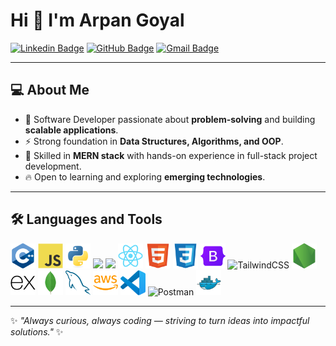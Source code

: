 # Hi 👋 I'm Arpan Goyal  

[![Linkedin Badge](https://img.shields.io/badge/-Arpan%20Goyal-blue?style=flat&logo=Linkedin&logoColor=white&link=https://www.linkedin.com/in/arpan-goyal-9a71b8287/)](https://www.linkedin.com/in/arpan-goyal-9a71b8287/) 
[![GitHub Badge](https://img.shields.io/badge/-arpn--Goyal-black?style=flat&logo=github&logoColor=white&link=https://github.com/arpn-Goyal)](https://github.com/arpn-Goyal) 
[![Gmail Badge](https://img.shields.io/badge/-arpangoyal95@gmail.com-c14438?style=flat&logo=Gmail&logoColor=white&link=mailto:arpangoyal95@gmail.com)](mailto:arpangoyal95@gmail.com)  

---

## 💻 About Me  

- 🚀 Software Developer passionate about **problem-solving** and building **scalable applications**.  
- ⚡ Strong foundation in **Data Structures, Algorithms, and OOP**.  
- 🌱 Skilled in **MERN stack** with hands-on experience in full-stack project development.  
- 🔥 Open to learning and exploring **emerging technologies**.  

---

## 🛠️ Languages and Tools  

<p>
  <!-- Languages -->
  <img src="https://raw.githubusercontent.com/devicons/devicon/master/icons/cplusplus/cplusplus-original.svg" width="40"/> 
  <img src="https://raw.githubusercontent.com/devicons/devicon/master/icons/javascript/javascript-original.svg" width="40"/> 
  <img src="https://raw.githubusercontent.com/devicons/devicon/master/icons/python/python-original.svg" width="40"/> 

  <!-- Core -->
  <img src="https://cdn.jsdelivr.net/gh/devicons/devicon/icons/git/git-original.svg" width="40"/>
  <img src="https://cdn.jsdelivr.net/gh/devicons/devicon/icons/github/github-original.svg" width="40"/> 

  <!-- Frontend -->
  <img src="https://raw.githubusercontent.com/devicons/devicon/master/icons/react/react-original.svg" width="40"/> 
  <img src="https://raw.githubusercontent.com/devicons/devicon/master/icons/html5/html5-original.svg" width="40"/> 
  <img src="https://raw.githubusercontent.com/devicons/devicon/master/icons/css3/css3-original.svg" width="40"/> 
  <img src="https://raw.githubusercontent.com/devicons/devicon/master/icons/bootstrap/bootstrap-original.svg" width="40"/> 
  <img src="https://avatars.githubusercontent.com/u/67109815?s=200&v=4" width="40" title="TailwindCSS"/>  

  <!-- Backend -->
  <img src="https://raw.githubusercontent.com/devicons/devicon/master/icons/nodejs/nodejs-original.svg" width="40"/> 
  <img src="https://raw.githubusercontent.com/devicons/devicon/master/icons/express/express-original.svg" width="40"/> 

  <!-- Database -->
  <img src="https://raw.githubusercontent.com/devicons/devicon/master/icons/mongodb/mongodb-original.svg" width="40"/> 
  <img src="https://raw.githubusercontent.com/devicons/devicon/master/icons/mysql/mysql-original.svg" width="40"/> 

  <!-- Tools -->
  <img src="https://raw.githubusercontent.com/devicons/devicon/master/icons/amazonwebservices/amazonwebservices-plain-wordmark.svg" width="40"/> 
  <img src="https://raw.githubusercontent.com/devicons/devicon/master/icons/vscode/vscode-original.svg" width="40"/> 
  <img src="https://avatars.githubusercontent.com/u/32372333?s=200&v=4" width="40" title="Postman"/> 
  <img src="https://raw.githubusercontent.com/devicons/devicon/master/icons/docker/docker-original.svg" width="40"/> 
</p>

---

✨ *"Always curious, always coding — striving to turn ideas into impactful solutions."* ✨
